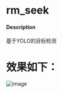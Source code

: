 # rm_seek

#### Description
基于YOLO的目标检测

# 效果如下：
![image](https://github.com/btsd321/rm_seek/image/test.png)
